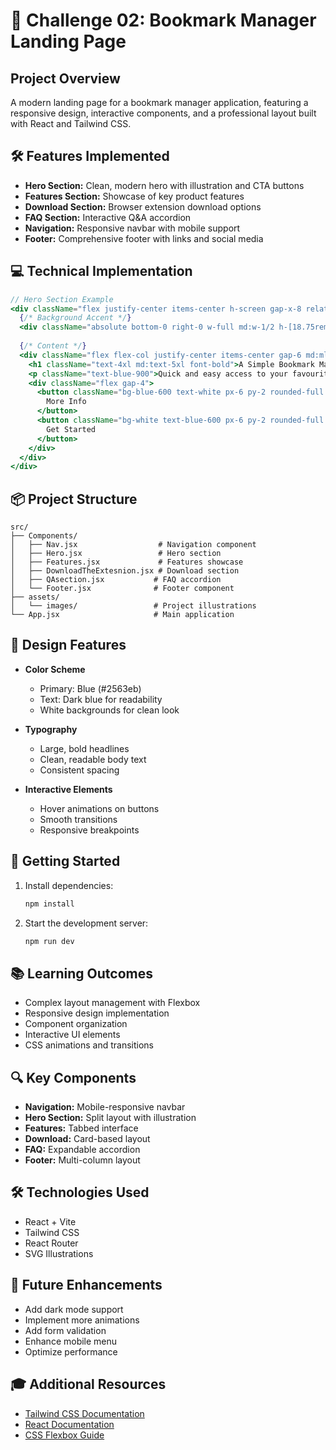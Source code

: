 # 🔖 Challenge 02: Bookmark Manager Landing Page

## Project Overview
A modern landing page for a bookmark manager application, featuring a responsive design, interactive components, and a professional layout built with React and Tailwind CSS.

## 🛠️ Features Implemented
- **Hero Section:** Clean, modern hero with illustration and CTA buttons
- **Features Section:** Showcase of key product features
- **Download Section:** Browser extension download options
- **FAQ Section:** Interactive Q&A accordion
- **Navigation:** Responsive navbar with mobile support
- **Footer:** Comprehensive footer with links and social media

## 💻 Technical Implementation
```jsx
// Hero Section Example
<div className="flex justify-center items-center h-screen gap-x-8 relative flex-col md:flex-row">
  {/* Background Accent */}
  <div className="absolute bottom-0 right-0 w-full md:w-1/2 h-[18.75rem] bg-blue-600 rounded-tl-full rounded-bl-full hidden md:block"></div>
  
  {/* Content */}
  <div className="flex flex-col justify-center items-center gap-6 md:ml-20 max-w-[80vw] md:max-w-[50vw]">
    <h1 className="text-4xl md:text-5xl font-bold">A Simple Bookmark Manager</h1>
    <p className="text-blue-900">Quick and easy access to your favourite websites.</p>
    <div className="flex gap-4">
      <button className="bg-blue-600 text-white px-6 py-2 rounded-full hover:scale-105">
        More Info
      </button>
      <button className="bg-white text-blue-600 px-6 py-2 rounded-full border-2">
        Get Started
      </button>
    </div>
  </div>
</div>
```

## 📦 Project Structure
```
src/
├── Components/
│   ├── Nav.jsx                  # Navigation component
│   ├── Hero.jsx                 # Hero section
│   ├── Features.jsx             # Features showcase
│   ├── DownloadTheExtesnion.jsx # Download section
│   ├── QAsection.jsx           # FAQ accordion
│   └── Footer.jsx              # Footer component
├── assets/
│   └── images/                 # Project illustrations
└── App.jsx                     # Main application
```

## 🎨 Design Features
- **Color Scheme**
  - Primary: Blue (#2563eb)
  - Text: Dark blue for readability
  - White backgrounds for clean look
  
- **Typography**
  - Large, bold headlines
  - Clean, readable body text
  - Consistent spacing

- **Interactive Elements**
  - Hover animations on buttons
  - Smooth transitions
  - Responsive breakpoints

## 🚀 Getting Started
1. Install dependencies:
   ```bash
   npm install
   ```
2. Start the development server:
   ```bash
   npm run dev
   ```

## 📚 Learning Outcomes
- Complex layout management with Flexbox
- Responsive design implementation
- Component organization
- Interactive UI elements
- CSS animations and transitions

## 🔍 Key Components
- **Navigation:** Mobile-responsive navbar
- **Hero Section:** Split layout with illustration
- **Features:** Tabbed interface
- **Download:** Card-based layout
- **FAQ:** Expandable accordion
- **Footer:** Multi-column layout

## 🛠️ Technologies Used
- React + Vite
- Tailwind CSS
- React Router
- SVG Illustrations

## 🎯 Future Enhancements
- Add dark mode support
- Implement more animations
- Add form validation
- Enhance mobile menu
- Optimize performance

## 🎓 Additional Resources
- [Tailwind CSS Documentation](https://tailwindcss.com/docs)
- [React Documentation](https://reactjs.org/docs)
- [CSS Flexbox Guide](https://css-tricks.com/snippets/css/a-guide-to-flexbox/)
